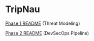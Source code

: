 # TripNau

[Phase 1 README](https://github.com/simaosantos01/tripnau/blob/main/Deliverables/Phase%201/README.md) (Threat Modeling)

[Phase 2 README](https://github.com/simaosantos01/tripnau/blob/main/Deliverables/Phase%202/README.md#devsecops) (DevSecOps Pipeline)
